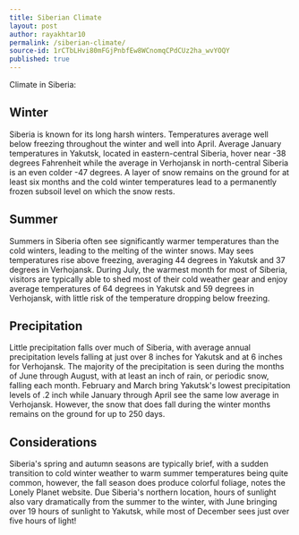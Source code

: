 ```yaml
---
title: Siberian Climate
layout: post
author: rayakhtar10
permalink: /siberian-climate/
source-id: 1rCTbLHvi80mFGjPnbfEw8WCnomqCPdCUz2ha_wvYOQY
published: true
---
```

Climate in Siberia:

## Winter

Siberia is known for its long harsh winters. Temperatures average well below freezing throughout the winter and well into April. Average January temperatures in Yakutsk, located in eastern-central Siberia, hover near -38 degrees Fahrenheit while the average in Verhojansk in north-central Siberia is an even colder -47 degrees. A layer of snow remains on the ground for at least six months and the cold winter temperatures lead to a permanently frozen subsoil level on which the snow rests.

## Summer

Summers in Siberia often see significantly warmer temperatures than the cold winters, leading to the melting of the winter snows. May sees temperatures rise above freezing, averaging 44 degrees in Yakutsk and 37 degrees in Verhojansk. During July, the warmest month for most of Siberia, visitors are typically able to shed most of their cold weather gear and enjoy average temperatures of 64 degrees in Yakutsk and 59 degrees in Verhojansk, with little risk of the temperature dropping below freezing.

## Precipitation

Little precipitation falls over much of Siberia, with average annual precipitation levels falling at just over 8 inches for Yakutsk and at 6 inches for Verhojansk. The majority of the precipitation is seen during the months of June through August, with at least an inch of rain, or periodic snow, falling each month. February and March bring Yakutsk's lowest precipitation levels of .2 inch while January through April see the same low average in Verhojansk. However, the snow that does fall during the winter months remains on the ground for up to 250 days.

## Considerations

Siberia's spring and autumn seasons are typically brief, with a sudden transition to cold winter weather to warm summer temperatures being quite common, however, the fall season does produce colorful foliage, notes the Lonely Planet website. Due Siberia's northern location, hours of sunlight also vary dramatically from the summer to the winter, with June bringing over 19 hours of sunlight to Yakutsk, while most of December sees just over five hours of light!

